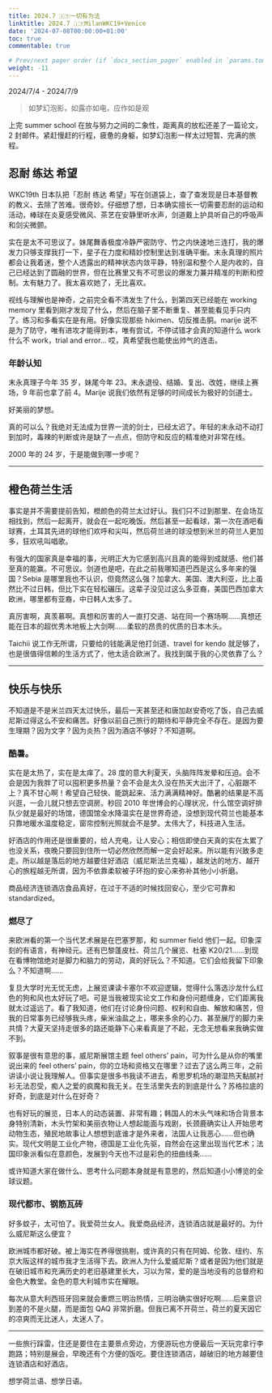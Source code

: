 ```yaml
---
title: 2024.7 🇮🇹一切有为法
linktitle: 2024.7 🇮🇹MilanWKC19+Venice
date: '2024-07-08T00:00:00+01:00'
toc: true
commentable: true

# Prev/next pager order (if `docs_section_pager` enabled in `params.toml`)
weight: -11
---
```


2024/7/4 - 2024/7/9

>  如梦幻泡影，如露亦如电，应作如是观

上完 summer school 在放与努力之间的二象性，距离真的放松还差了一篇论文，2 封邮件。紧赶慢赶的行程，疲惫的身躯，如梦幻泡影一样太过短暂、完满的旅程。

## 忍耐 练达 希望

WKC19th 日本队把「忍耐 练达 希望」写在剑道袋上，查了查发现是日本基督教的教义、去除了苦难。很奇妙。仔细想了想，日本确实擅长一切需要忍耐的运动和活动，棒球在炎夏感受微风、茶艺在安静里听水声，剑道戴上护具听自己的呼吸声和剑尖微颤。

实在是太不可思议了。妹尾舞香极度冷静严密防守、竹之内快速地三连打，我的爆发力只够支撑我打一下，星子在力度和精妙控制里达到准确平衡。末永真理的照片都会让我着迷，整个人透露出的精神状态内敛平静，特别温和整个人是内收的，自己已经达到了圆融的世界，但在比赛里又有不可思议的爆发力兼并精准的判断和控制。太有魅力了。我太喜欢她了，无比喜欢。

视线与理解也是神奇，之前完全看不清发生了什么，到第四天已经能在 working memory 里看到刚才发现了什么，然后在脑子里不断重复、甚至能看见手只内了。练习和多看实在是有用。好像实现那些 hikimen、切反推击胴。marije 说不是为了防守，唯有进攻才能得到本，唯有尝试，不停试错才会真的知道什么 work 什么不 work，trial and error... 哎，真希望我也能使出帅气的连击。

### 年龄认知

末永真理子今年 35 岁，妹尾今年 23。末永退役、结婚、复出、改姓，继续上赛场，9 年前也拿了前 4。Marije 说我们依然有足够的时间成长为极好的剑道士。

好美丽的梦想。

真的可以么？我绝对无法成为世界一流的剑士，已经太迟了。年轻的末永动不动打到加时，毒辣的判断或许是缺了一点点，但防守和反应的精准绝对非常在线。

2000 年的 24 岁，于是能做到哪一步呢？

---

## 橙色荷兰生活

事实是并不需要提前告知，橙颜色的荷兰太过好认。我们只不过到那里、在会场互相找到，然后一起离开，就会在一起吃晚饭。然后甚至一起看球，第一次在酒吧看球赛，土耳其先进的球他们欢呼和尖叫，然后荷兰进的球没想到米兰的荷兰人更加多，狂欢吼叫唱歌。

有强大的国家真是幸福的事，光明正大为它感到高兴且真的能得到成就感、他们甚至真的能赢。不可思议。剑道也是吧，在此之前我哪知道巴西是这么多年来的强国？Sebia 是哪里我也不认识，但竟然这么强？加拿大、美国、澳大利亚，比上虽然比不过日韩，但比下实在轻松碾压。这辈子没见过这么多亚裔，美国巴西加拿大欧洲，哪里都有亚裔，中日韩人太多了。

真厉害啊，真羡慕啊。真想和厉害的人一直打交道、站在同一个赛场啊……真想还能在日本的超优秀木地板上大剑啊……柔软的昂贵的优质的日本木头。

Taichii 说工作无所谓，只要给的钱能满足他打剑道、travel for kendo 就足够了，也是很值得信赖的生活方式了，他太适合欧洲了。我找到属于我的心灵依靠了么？

---

## 快乐与快乐

不知道是不是米兰四天太过快乐，最后一天甚至还和唐加赵安奇吃了饭，自己去威尼斯过得这么不安和痛苦。好像以前自己旅行的期待和平静完全不存在。是因为要生理期？因为文字？因为炎热？因为酒店不够好？不知道啊。

### 酷暑。

实在是太热了，实在是太痒了。28 度的意大利夏天，头脑阵阵发晕和压迫。会不会是因为我胖了可以囤积更多热量？会不会是太久没在热天大出汗了，心脏跟不上？真不甘心啊！希望自己轻快、能跳起来、活力满满精神好。酷暑的结果是不高兴逛，一会儿就只想去空调房。秒回 2010 年世博会的心理状况，什么馆空调好排队少就是最好的场馆，德国馆全水降温实在是世界奇迹，没想到现代荷兰也能基本只靠地暖水温度稳定，窗帘控制光照就会不是梦。太伟大了，科技进入生活。

好酒店的作用还是很重要的，给人充电，让人安心；相信即使白天真的实在太累了也没关系，夜晚只要回到住所一切必然欣然而解一定会好起来。所以能有兴致多走走。所以越是落后的地方越要住好酒店（威尼斯法兰克福），越发达的地方、越开心的旅程越无所谓，因为不依靠柔软被子环抱的安心来弥补其他小小折磨。

商品经济连锁酒店食品真好，在过于不适的时候找回安心，至少它可靠和 standardized。

### 燃尽了

来欧洲看的第一个当代艺术展是在巴塞罗那，和 summer field 他们一起。印象深刻的有语言，有神经元。还有巴黎蓬皮杜、荷兰几个展览、杜塞 K20/21……到现在看博物馆绝对是脚力和脑力的劳动，真的好玩么？不知道。它们会给我留下印象么？不知道啊……

复旦大学时光无忧无虑，上展览课读卡塞尔不欢迎逻辑，觉得什么落选沙龙什么红色的狗和风也太好玩了吧。可是当我被现实论文工作和身份问题缠身，它们距离我就太过遥远了。看了我知道，他们在讨论身份问题、权利和自由、解放和痛苦，但我的日常事务已经够我头疼，柴米油盐之上，哪来多余的心力、甚至展厅的脚力来共情？大夏天坚持走很多的路还能静下心来看真是了不起，无念无想看来我确实做不到。

叙事是很有意思的事，威尼斯展馆主题 feel others’ pain，可为什么是从你的嘴里说出来的 feel others’ pain，你的立场和资格又在哪里？过去了这么两三年，之前讲读小说让我理解人。但事实是很多书我读不进去，希思罗机场的潮湿热天黏腻衬衫无法忍受，痴人之爱的疯魔和我无关。在生活里失去的到底是什么？苏格拉底的好奇，到底是对什么在好奇？

也有好玩的展览，日本人的动态装置、非常有趣；韩国人的木头气味和场合背景本身特别清新，木头竹架和美丽衣物让人想起能面与戏剧，长颈鹿确实让人开始思考动物生态，殖民地故事让人想想到底谁才是外来者，法国人让我恶心……但也确实。现代文明是工业化产物，德国是工业化先驱，自然会在这里出现当代艺术；法国印象派看似在意颜色，发展到今天也不过是彩色的扭曲线条……

或许知道大家在做什么、思考什么问题本身就是有意思的，然后知道小小博览的全球议题。

### 现代都市、钢筋瓦砖

好多蚊子，太可怕了。我爱荷兰女人。我爱商品经济，连锁酒店就是最好的。为什么威尼斯这么便宜？

欧洲城市都好破。被上海实在养得很挑剔，或许真的只有在阿姆、伦敦、纽约、东京大阪这样的城市我才生活得下去。欧洲人为什么爱威尼斯？或者是因为他们就是在破旧城市和充满历史的老旧基建里长大，习以为常，爱的是当地没有的总督府和金色大教堂。金色的意大利城市实在耀眼。

每次从意大利西班牙回来就会重燃三明治热情，三明治确实很好吃啊……后来意识到差的不是火腿，而是面包 QAQ 非常折磨。但我已离不开荷兰，荷兰的夏天因它的凉爽而无比迷人，太迷人了。

---

一些旅行踩雷，住还是要住在主要景点旁边，方便游玩也方便最后一天玩完拿行李跑路；特别是展会，早晚还有个方便的饭吃。要住连锁酒店，越破旧的地方越要住连锁酒店和好酒店。

想学荷兰语、想学日语。